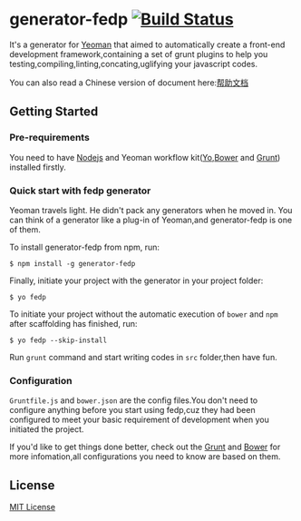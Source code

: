 # generator-fedp [![Build Status](https://secure.travis-ci.org/hiwanz/generator-fedp.png?branch=master)](https://travis-ci.org/hiwanz/generator-fedp)

It's a generator for [Yeoman](http://yeoman.io) that aimed to automatically create a front-end development framework,containing a set of grunt plugins to help you testing,compiling,linting,concating,uglifying your javascript codes.

You can also read a Chinese version of document here:[帮助文档](https://github.com/hiwanz/generator-fedp/wiki/%E5%B8%AE%E5%8A%A9%E6%96%87%E6%A1%A3 "帮助文档")

## Getting Started

### Pre-requirements

You need to have [Nodejs](http://nodejs.org/) and Yeoman workflow kit([Yo](http://yeoman.io/),[Bower](http://bower.io/) and [Grunt](http://gruntjs.com/)) installed firstly.

### Quick start with fedp generator

Yeoman travels light. He didn't pack any generators when he moved in. You can think of a generator like a plug-in of Yeoman,and generator-fedp is one of them.

To install generator-fedp from npm, run:

```
$ npm install -g generator-fedp
```

Finally, initiate your project with the generator in your project folder:

```
$ yo fedp
```

To initiate your project without the automatic execution of ```bower``` and ```npm``` after scaffolding has finished, run:

```
$ yo fedp --skip-install
```

Run `grunt` command and start writing codes in `src` folder,then have fun.

### Configuration

`Gruntfile.js` and `bower.json` are the config files.You don't need to configure anything before you start using fedp,cuz they had been configured to meet your basic requirement of development when you initiated the project.

If you'd like to get things done better, check out the [Grunt](http://gruntjs.com) and [Bower](http://bower.io) for more infomation,all configurations you need to know are based on them.


## License

[MIT License](http://en.wikipedia.org/wiki/MIT_License)
